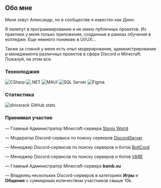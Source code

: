 ## Обо мне

Меня зовут Александр, но в сообществе я известен как Дино. 

Я лилипут в программировании и не имею публичных проектов. Из практики у меня только приложения, созданные в рамках обучения в колледже. Еще немного понимаю в UI/UX...

Также за спиной у меня есть опыт модерирования, администрирования и менеджмента различных проектов в сфере Discord и Minecraft. Пожалуй, на этом все.

### Технолоджия

![CSharp](https://img.shields.io/badge/CSharp-68217A?style=for-the-badge&logo=c-sharp&logoColor=white)
![.NET](https://img.shields.io/badge/.NET-512BD4?style=for-the-badge&logo=dotnet&logoColor=white)
![MAUI](https://img.shields.io/badge/MAUI-512BD4?style=for-the-badge&logo=dotnet&logoColor=white)
![SQL Server](https://img.shields.io/badge/SQL_Server-CC2927?style=for-the-badge&logo=microsoftsqlserver&logoColor=white)
![Figma](https://img.shields.io/badge/Figma-F24E1E?style=for-the-badge&logo=figma&logoColor=white)

### Статистика

![dinosrack GitHub stats](https://github-readme-stats.vercel.app/api?username=dinosrack&show_icons=true&theme=dark)

### Принимал участие

— Главный Администратор Minecraft-сервера [Stonix World](https://stonix.world/)

— Модератор Discord-сервиса по поиску серверов [DiscordServer](https://discordserver.info/)

— Менеджер Discord-сервисов по поиску серверов и ботов [BotiCord](https://boticord.top/)

— Менеджер Discord-сервисов по поиску серверов и ботов [VARE](https://vare.pw/)

— Главный Администратор Minecraft-сервера **bamb.su**

— Владелец нескольких Discord-серверов в категориях **Игры** и **Общение** с суммарным количеством участников свыше 10k.
